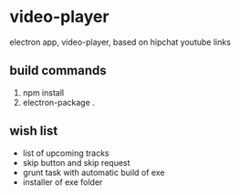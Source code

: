 # video-player
electron app, video-player, based on hipchat youtube links

## build commands
1. npm install
2. electron-package .

## wish list
- list of upcoming tracks
- skip button and skip request
- grunt task with automatic build of exe
- installer of exe folder
